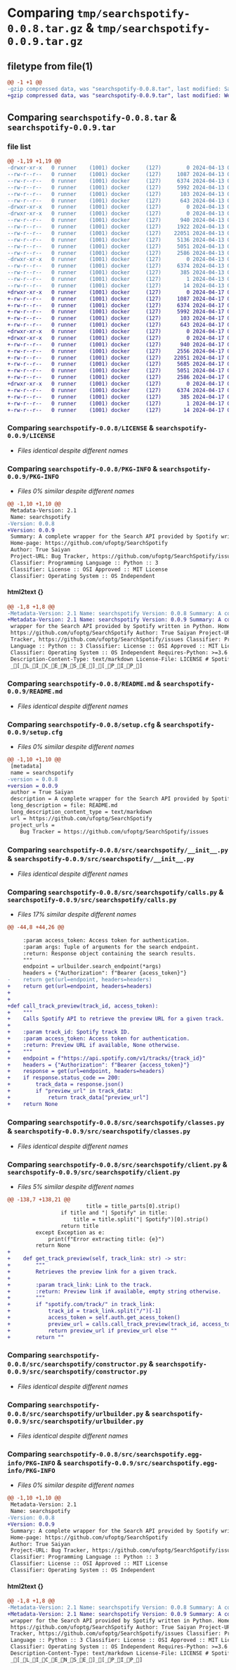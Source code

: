 # Comparing `tmp/searchspotify-0.0.8.tar.gz` & `tmp/searchspotify-0.0.9.tar.gz`

## filetype from file(1)

```diff
@@ -1 +1 @@
-gzip compressed data, was "searchspotify-0.0.8.tar", last modified: Sat Apr 13 01:28:25 2024, max compression
+gzip compressed data, was "searchspotify-0.0.9.tar", last modified: Wed Apr 17 02:47:08 2024, max compression
```

## Comparing `searchspotify-0.0.8.tar` & `searchspotify-0.0.9.tar`

### file list

```diff
@@ -1,19 +1,19 @@
-drwxr-xr-x   0 runner    (1001) docker     (127)        0 2024-04-13 01:28:25.071377 searchspotify-0.0.8/
--rw-r--r--   0 runner    (1001) docker     (127)     1087 2024-04-13 01:28:19.000000 searchspotify-0.0.8/LICENSE
--rw-r--r--   0 runner    (1001) docker     (127)     6374 2024-04-13 01:28:25.071377 searchspotify-0.0.8/PKG-INFO
--rw-r--r--   0 runner    (1001) docker     (127)     5992 2024-04-13 01:28:19.000000 searchspotify-0.0.8/README.md
--rw-r--r--   0 runner    (1001) docker     (127)      103 2024-04-13 01:28:19.000000 searchspotify-0.0.8/pyproject.toml
--rw-r--r--   0 runner    (1001) docker     (127)      643 2024-04-13 01:28:25.071377 searchspotify-0.0.8/setup.cfg
-drwxr-xr-x   0 runner    (1001) docker     (127)        0 2024-04-13 01:28:25.067377 searchspotify-0.0.8/src/
-drwxr-xr-x   0 runner    (1001) docker     (127)        0 2024-04-13 01:28:25.067377 searchspotify-0.0.8/src/searchspotify/
--rw-r--r--   0 runner    (1001) docker     (127)      940 2024-04-13 01:28:19.000000 searchspotify-0.0.8/src/searchspotify/__init__.py
--rw-r--r--   0 runner    (1001) docker     (127)     1922 2024-04-13 01:28:19.000000 searchspotify-0.0.8/src/searchspotify/calls.py
--rw-r--r--   0 runner    (1001) docker     (127)    22051 2024-04-13 01:28:19.000000 searchspotify-0.0.8/src/searchspotify/classes.py
--rw-r--r--   0 runner    (1001) docker     (127)     5136 2024-04-13 01:28:19.000000 searchspotify-0.0.8/src/searchspotify/client.py
--rw-r--r--   0 runner    (1001) docker     (127)     5051 2024-04-13 01:28:19.000000 searchspotify-0.0.8/src/searchspotify/constructor.py
--rw-r--r--   0 runner    (1001) docker     (127)     2586 2024-04-13 01:28:19.000000 searchspotify-0.0.8/src/searchspotify/urlbuilder.py
-drwxr-xr-x   0 runner    (1001) docker     (127)        0 2024-04-13 01:28:25.071377 searchspotify-0.0.8/src/searchspotify.egg-info/
--rw-r--r--   0 runner    (1001) docker     (127)     6374 2024-04-13 01:28:25.000000 searchspotify-0.0.8/src/searchspotify.egg-info/PKG-INFO
--rw-r--r--   0 runner    (1001) docker     (127)      385 2024-04-13 01:28:25.000000 searchspotify-0.0.8/src/searchspotify.egg-info/SOURCES.txt
--rw-r--r--   0 runner    (1001) docker     (127)        1 2024-04-13 01:28:25.000000 searchspotify-0.0.8/src/searchspotify.egg-info/dependency_links.txt
--rw-r--r--   0 runner    (1001) docker     (127)       14 2024-04-13 01:28:25.000000 searchspotify-0.0.8/src/searchspotify.egg-info/top_level.txt
+drwxr-xr-x   0 runner    (1001) docker     (127)        0 2024-04-17 02:47:08.212403 searchspotify-0.0.9/
+-rw-r--r--   0 runner    (1001) docker     (127)     1087 2024-04-17 02:47:04.000000 searchspotify-0.0.9/LICENSE
+-rw-r--r--   0 runner    (1001) docker     (127)     6374 2024-04-17 02:47:08.212403 searchspotify-0.0.9/PKG-INFO
+-rw-r--r--   0 runner    (1001) docker     (127)     5992 2024-04-17 02:47:04.000000 searchspotify-0.0.9/README.md
+-rw-r--r--   0 runner    (1001) docker     (127)      103 2024-04-17 02:47:04.000000 searchspotify-0.0.9/pyproject.toml
+-rw-r--r--   0 runner    (1001) docker     (127)      643 2024-04-17 02:47:08.212403 searchspotify-0.0.9/setup.cfg
+drwxr-xr-x   0 runner    (1001) docker     (127)        0 2024-04-17 02:47:08.208403 searchspotify-0.0.9/src/
+drwxr-xr-x   0 runner    (1001) docker     (127)        0 2024-04-17 02:47:08.212403 searchspotify-0.0.9/src/searchspotify/
+-rw-r--r--   0 runner    (1001) docker     (127)      940 2024-04-17 02:47:04.000000 searchspotify-0.0.9/src/searchspotify/__init__.py
+-rw-r--r--   0 runner    (1001) docker     (127)     2556 2024-04-17 02:47:04.000000 searchspotify-0.0.9/src/searchspotify/calls.py
+-rw-r--r--   0 runner    (1001) docker     (127)    22051 2024-04-17 02:47:04.000000 searchspotify-0.0.9/src/searchspotify/classes.py
+-rw-r--r--   0 runner    (1001) docker     (127)     5685 2024-04-17 02:47:04.000000 searchspotify-0.0.9/src/searchspotify/client.py
+-rw-r--r--   0 runner    (1001) docker     (127)     5051 2024-04-17 02:47:04.000000 searchspotify-0.0.9/src/searchspotify/constructor.py
+-rw-r--r--   0 runner    (1001) docker     (127)     2586 2024-04-17 02:47:04.000000 searchspotify-0.0.9/src/searchspotify/urlbuilder.py
+drwxr-xr-x   0 runner    (1001) docker     (127)        0 2024-04-17 02:47:08.212403 searchspotify-0.0.9/src/searchspotify.egg-info/
+-rw-r--r--   0 runner    (1001) docker     (127)     6374 2024-04-17 02:47:08.000000 searchspotify-0.0.9/src/searchspotify.egg-info/PKG-INFO
+-rw-r--r--   0 runner    (1001) docker     (127)      385 2024-04-17 02:47:08.000000 searchspotify-0.0.9/src/searchspotify.egg-info/SOURCES.txt
+-rw-r--r--   0 runner    (1001) docker     (127)        1 2024-04-17 02:47:08.000000 searchspotify-0.0.9/src/searchspotify.egg-info/dependency_links.txt
+-rw-r--r--   0 runner    (1001) docker     (127)       14 2024-04-17 02:47:08.000000 searchspotify-0.0.9/src/searchspotify.egg-info/top_level.txt
```

### Comparing `searchspotify-0.0.8/LICENSE` & `searchspotify-0.0.9/LICENSE`

 * *Files identical despite different names*

### Comparing `searchspotify-0.0.8/PKG-INFO` & `searchspotify-0.0.9/PKG-INFO`

 * *Files 0% similar despite different names*

```diff
@@ -1,10 +1,10 @@
 Metadata-Version: 2.1
 Name: searchspotify
-Version: 0.0.8
+Version: 0.0.9
 Summary: A complete wrapper for the Search API provided by Spotify written in Python.
 Home-page: https://github.com/ufoptg/SearchSpotify
 Author: True Saiyan
 Project-URL: Bug Tracker, https://github.com/ufoptg/SearchSpotify/issues
 Classifier: Programming Language :: Python :: 3
 Classifier: License :: OSI Approved :: MIT License
 Classifier: Operating System :: OS Independent
```

#### html2text {}

```diff
@@ -1,8 +1,8 @@
-Metadata-Version: 2.1 Name: searchspotify Version: 0.0.8 Summary: A complete
+Metadata-Version: 2.1 Name: searchspotify Version: 0.0.9 Summary: A complete
 wrapper for the Search API provided by Spotify written in Python. Home-page:
 https://github.com/ufoptg/SearchSpotify Author: True Saiyan Project-URL: Bug
 Tracker, https://github.com/ufoptg/SearchSpotify/issues Classifier: Programming
 Language :: Python :: 3 Classifier: License :: OSI Approved :: MIT License
 Classifier: Operating System :: OS Independent Requires-Python: >=3.6
 Description-Content-Type: text/markdown License-File: LICENSE # Spotify Search
 _[_L_I_C_E_N_S_E_]_[_P_I_P_]
```

### Comparing `searchspotify-0.0.8/README.md` & `searchspotify-0.0.9/README.md`

 * *Files identical despite different names*

### Comparing `searchspotify-0.0.8/setup.cfg` & `searchspotify-0.0.9/setup.cfg`

 * *Files 0% similar despite different names*

```diff
@@ -1,10 +1,10 @@
 [metadata]
 name = searchspotify
-version = 0.0.8
+version = 0.0.9
 author = True Saiyan
 description = A complete wrapper for the Search API provided by Spotify written in Python.
 long_description = file: README.md
 long_description_content_type = text/markdown
 url = https://github.com/ufoptg/SearchSpotify
 project_urls = 
 	Bug Tracker = https://github.com/ufoptg/SearchSpotify/issues
```

### Comparing `searchspotify-0.0.8/src/searchspotify/__init__.py` & `searchspotify-0.0.9/src/searchspotify/__init__.py`

 * *Files identical despite different names*

### Comparing `searchspotify-0.0.8/src/searchspotify/calls.py` & `searchspotify-0.0.9/src/searchspotify/calls.py`

 * *Files 17% similar despite different names*

```diff
@@ -44,8 +44,26 @@
 
     :param access_token: Access token for authentication.
     :param args: Tuple of arguments for the search endpoint.
     :return: Response object containing the search results.
     """
     endpoint = urlbuilder.search_endpoint(*args)
     headers = {"Authorization": f"Bearer {acess_token}"}
-    return get(url=endpoint, headers=headers)
+    return get(url=endpoint, headers=headers)
+
+
+def call_track_preview(track_id, access_token):
+    """
+    Calls Spotify API to retrieve the preview URL for a given track.
+
+    :param track_id: Spotify track ID.
+    :param access_token: Access token for authentication.
+    :return: Preview URL if available, None otherwise.
+    """
+    endpoint = f"https://api.spotify.com/v1/tracks/{track_id}"
+    headers = {"Authorization": f"Bearer {access_token}"}
+    response = get(url=endpoint, headers=headers)
+    if response.status_code == 200:
+        track_data = response.json()
+        if "preview_url" in track_data:
+            return track_data["preview_url"]
+    return None
```

### Comparing `searchspotify-0.0.8/src/searchspotify/classes.py` & `searchspotify-0.0.9/src/searchspotify/classes.py`

 * *Files identical despite different names*

### Comparing `searchspotify-0.0.8/src/searchspotify/client.py` & `searchspotify-0.0.9/src/searchspotify/client.py`

 * *Files 5% similar despite different names*

```diff
@@ -138,7 +138,21 @@
                         title = title_parts[0].strip()
                 if title and "| Spotify" in title:
                     title = title.split("| Spotify")[0].strip()
                 return title
         except Exception as e:
             print(f"Error extracting title: {e}")
         return None
+
+    def get_track_preview(self, track_link: str) -> str:
+        """
+        Retrieves the preview link for a given track.
+
+        :param track_link: Link to the track.
+        :return: Preview link if available, empty string otherwise.
+        """
+        if "spotify.com/track/" in track_link:
+            track_id = track_link.split("/")[-1]
+            access_token = self.auth.get_acess_token()
+            preview_url = calls.call_track_preview(track_id, access_token)
+            return preview_url if preview_url else ""
+        return ""
```

### Comparing `searchspotify-0.0.8/src/searchspotify/constructor.py` & `searchspotify-0.0.9/src/searchspotify/constructor.py`

 * *Files identical despite different names*

### Comparing `searchspotify-0.0.8/src/searchspotify/urlbuilder.py` & `searchspotify-0.0.9/src/searchspotify/urlbuilder.py`

 * *Files identical despite different names*

### Comparing `searchspotify-0.0.8/src/searchspotify.egg-info/PKG-INFO` & `searchspotify-0.0.9/src/searchspotify.egg-info/PKG-INFO`

 * *Files 0% similar despite different names*

```diff
@@ -1,10 +1,10 @@
 Metadata-Version: 2.1
 Name: searchspotify
-Version: 0.0.8
+Version: 0.0.9
 Summary: A complete wrapper for the Search API provided by Spotify written in Python.
 Home-page: https://github.com/ufoptg/SearchSpotify
 Author: True Saiyan
 Project-URL: Bug Tracker, https://github.com/ufoptg/SearchSpotify/issues
 Classifier: Programming Language :: Python :: 3
 Classifier: License :: OSI Approved :: MIT License
 Classifier: Operating System :: OS Independent
```

#### html2text {}

```diff
@@ -1,8 +1,8 @@
-Metadata-Version: 2.1 Name: searchspotify Version: 0.0.8 Summary: A complete
+Metadata-Version: 2.1 Name: searchspotify Version: 0.0.9 Summary: A complete
 wrapper for the Search API provided by Spotify written in Python. Home-page:
 https://github.com/ufoptg/SearchSpotify Author: True Saiyan Project-URL: Bug
 Tracker, https://github.com/ufoptg/SearchSpotify/issues Classifier: Programming
 Language :: Python :: 3 Classifier: License :: OSI Approved :: MIT License
 Classifier: Operating System :: OS Independent Requires-Python: >=3.6
 Description-Content-Type: text/markdown License-File: LICENSE # Spotify Search
 _[_L_I_C_E_N_S_E_]_[_P_I_P_]
```

